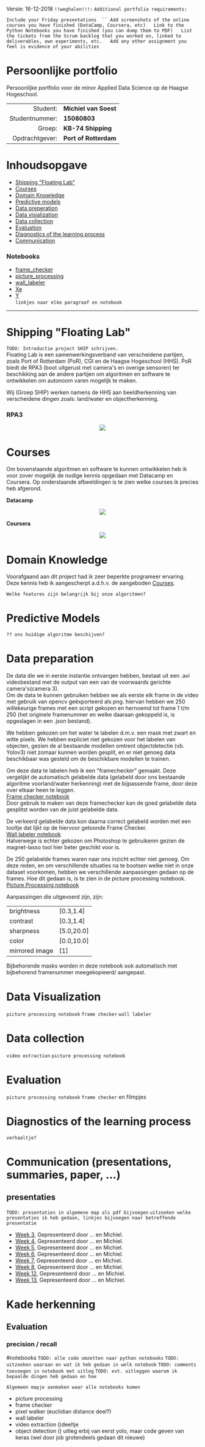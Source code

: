 Versie: 16-12-2018
`!!weghalen!!!:`
`Additional portfolio requirements:`

`Include your Friday presentations  ``
Add screenshots of the online courses you have finished (DataCamp, Coursera, etc)  
Link to the Python Notebooks you have finished (you can dump them to PDF)  
List the tickets from the Scrum backlog that you worked on, linked to deliverables, own experiments, etc.  
Add any other assignment you feel is evidence of your abilities`

# Persoonlijke portfolio
Persoonlijke portfolio voor de minor Applied Data Science op de Haagse Hogeschool.  

|  | |
| ---: | :--- |
|Student:| <b>Michiel van Soest</b>|
|Studentnummer:| <b>15080803</b>|
|Groep:| <b>KB-74 Shipping</b>|
|Opdrachtgever:| <b>Port of Rotterdam</b>|

# Inhoudsopgave


* [Shipping "Floating Lab"](https://github.com/KB-74/portfolio/blob/master/Michiel/portfolio.md#shipping-floating-lab)  
* [Courses](https://github.com/KB-74/portfolio/blob/master/Michiel/portfolio.md#courses) 
* [Domain Knowledge](https://github.com/KB-74/portfolio/blob/master/Michiel/portfolio.md#domain-knowledge) 
* [Predictive models](https://github.com/KB-74/portfolio/blob/master/Michiel/portfolio.md#predictive-models) 
* [Data preperation](https://github.com/KB-74/portfolio/blob/master/Michiel/portfolio.md#data-preparation) 
* [Data visialization](https://github.com/KB-74/portfolio/blob/master/Michiel/portfolio.md#data-visualization) 
* [Data collection](https://github.com/KB-74/portfolio/blob/master/Michiel/portfolio.md#data-collection) 
* [Evaluation](https://github.com/KB-74/portfolio/blob/master/Michiel/portfolio.md#evaluation) 
* [Diagnostics of the learning process](https://github.com/KB-74/portfolio/blob/master/Michiel/portfolio.md#diagnostics-of-the-learning-process) 
* [Communication](https://github.com/KB-74/portfolio/blob/master/Michiel/portfolio.md#communication-presentations-summaries-paper-) 

### Notebooks
* [frame_checker](https://github.com/KB-74/portfolio/blob/master/Michiel/Notebooks/frame_checker.ipynb) 
* [picture_processing](https://github.com/KB-74/portfolio/blob/master/Michiel/Notebooks/picture_processing.ipynb) 
* [wall_labeler](https://github.com/KB-74/portfolio/blob/master/Michiel/Notebooks/wall_labeler.ipynb) 
* [Xe](https://github.com/KB-74/portfolio/blob/master/Michiel/Notebooks/Xe.ipynb)
* [Y](https://github.com/KB-74/portfolio/blob/master/Michiel/Notebooks/Y.ipynb)   
`linkjes naar elke paragraaf en notebook`
___
# Shipping "Floating Lab"
`TODO: Introductie project SHIP schrijven.`  
Floating Lab is een samenwerkingsverband van verscheidene partijen, zoals Port of Rotterdam (PoR), CGI en de Haagse Hogeschool (HHS). PoR biedt de RPA3 (boot uitgerust met camera's en overige sensoren) ter beschikking aan de andere partijen om algoritmen en software te ontwikkelen om autonoom varen mogelijk te maken.  

Wij (Groep SHIP) werken namens de HHS aan beeldherkenning van verscheidene dingen zoals: land/water en objectherkenning.  

### RPA3
<p align="center"> <img src="https://github.com/KB-74/portfolio/blob/master/Michiel/pictures/rpa3.jpg"> </p>

# Courses
Om bovenstaande algoritmen en software te kunnen ontwikkelen heb ik voor zover mogelijk de nodige kennis opgedaan met Datacamp en Coursera. Op onderstaande afbeeldingen is te zien welke courses ik precies heb afgerond.  

<b>Datacamp</b>
<p align="center"> <img src="https://github.com/KB-74/portfolio/blob/master/Michiel/pictures/datacamp_michiel.png"> </p>  
<b>Coursera</b>
<p align="center"> <img src="https://github.com/KB-74/portfolio/blob/master/Michiel/pictures/coursera_michiel.png"> </p>

# Domain Knowledge
Voorafgaand aan dit project had ik zeer beperkte programeer ervaring. Deze kennis heb ik aangescherpt a.d.h.v. de aangeboden [Courses](https://github.com/KB-74/portfolio/blob/master/Michiel/portfolio.md#courses).  

`Welke features zijn belangrijk bij onze algoritmen?`

# Predictive Models
`?? ons huidige algoritme beschijven?`

# Data preparation
De data die we in eerste instantie ontvangen hebben, bestaat uit een .avi videobestand met de output van een van de voorwaards gerichte camera's(camera 3).  
Om de data te kunnen gebruiken hebben we als eerste elk frame in de video met gebruik van opencv geëxporteerd als png. hiervan hebben we 250 willekeurige frames met een script gekozen en hernoemd tot frame 1 t/m 250 (het originele framenummer en welke daaraan gekoppeld is, is opgeslagen in een .json bestand).

We hebben gekozen om het water te labelen d.m.v. een mask met zwart en witte pixels. We hebben expliciet niet gekozen voor het labelen van objecten, gezien de al bestaande modellen omtrent objectdetectie (vb. Yolov3) niet  zomaar kunnen worden gesplit, en er niet genoeg data beschikbaar was gesteld om de beschikbare modellen te trainen.  

Om deze data te labelen heb ik een "framechecker" gemaakt. Deze vergelijkt de automatisch gelabelde data (gelabeld door ons bestaande algoritme voorland/water herkenning) met de bijpassende frame, door deze over elkaar heen te leggen.  
[Frame checker notebook](https://github.com/KB-74/portfolio/blob/master/Michiel/Notebooks/frame_checker.ipynb)  
Door gebruik te maken van deze framechecker kan de goed gelabelde data gesplitst worden van de juist gelabelde data.  


De verkeerd gelabelde data kon daarna correct gelabeld worden met een tooltje dat lijkt op de hiervoor getoonde Frame Checker.  
[Wall labeler notebook](https://github.com/KB-74/portfolio/blob/master/Michiel/Notebooks/wall_labeler.ipynb)  
Halverwege is echter gekozen om Photoshop te gebruikenm gezien de magnet-lasso tool hier beter geschikt voor is.

De 250 gelabelde frames waren naar ons inzicht echter niet genoeg. Om deze reden, en om verschillende situaties na te bootsen welke niet in onze dataset voorkomen, hebben we verschillende aanpassingen gedaan op de frames. Hoe dit gedaan is, is te zien in de picture processing notebook.  
[Picture Processing notebook](https://github.com/KB-74/portfolio/blob/master/Michiel/Notebooks/picture_processing.ipynb)

Aanpassingen die uitgevoerd zijn, zijn:  

|  | |
| :--- | :--- |
|brightness| [0.3,1.4]|        # [0.4,0.5,0.6,0.7,0.8,0.9,1.1,1.2,1.3,1.4]
|contrast| [0.3,1.4]|        # [0.4,0.5,0.6,0.7,0.8,0.9,1.0,1.2,1.3,1.4]
|sharpness| [5.0,20.0]|        # [5.0, 10.0, 15.0, 20.0]
|color| [0.0,10.0]|            # [0.0, 3.0, 6.0, 10.0]
|mirrored image| [1]|

Bijbehorende masks worden in deze notebook ook automatisch met bijbehorend framenummer meegekopieerd/ aangepast.

# Data Visualization
`picture processing notebook`
`frame checker`
`wall labeler`

# Data collection
`video extraction`
`picture processing notebook`

# Evaluation
`picture processing notebook`
`frame checker`
en filmpjes

# Diagnostics of the learning process
`verhaaltje?`

# Communication (presentations, summaries, paper, ...)
## presentaties 
`TODO: presentaties in algemene map als pdf bijvoegen`
`uitzoeken welke presentaties ik heb gedaan, linkjes bijvoegen naar betreffende presentatie`  
* [Week 3](https://github.com/KB-74/portfolio/blob/master/Presentaties/Presentation_Sprint_3.pptx), Gepresenteerd door ... en Michiel.
* [Week 4](https://github.com/KB-74/portfolio/blob/master/Presentaties/Presentation_Sprint_4.pptx), Gepresenteerd door ... en Michiel.
* [Week 5](https://github.com/KB-74/portfolio/blob/master/Presentaties/Presentation_Sprint_5.pptx), Gepresenteerd door ... en Michiel.
* [Week 6](https://github.com/KB-74/portfolio/blob/master/Presentaties/Presentation_Sprint_6.pptx), Gepresenteerd door ... en Michiel.
* [Week 7](https://github.com/KB-74/portfolio/blob/master/Presentaties/Presentation_Sprint_7.pptx), Gepresenteerd door ... en Michiel.
* [Week 8](https://github.com/KB-74/portfolio/blob/master/Presentaties/Presentation_Sprint_8.pptx), Gepresenteerd door ... en Michiel.
* [Week 12](https://github.com/KB-74/portfolio/blob/master/Presentaties/Presentation_Sprint_12.pptx), Gepresenteerd door ... en Michiel.
* [Week 13](https://github.com/KB-74/portfolio/blob/master/Presentaties/Presentation_Sprint_13.pptx), Gepresenteerd door ... en Michiel.




# Kade herkenning


## Evaluation

### precision / recall

#notebooks
`TODO: alle code omzetten naar python notebooks`
`TODO: uitzoeken waaraan en wat ik heb gedaan in welk notebook`
`TODO: comments toevoegen in notebook met uitleg`
`TODO: evt. uitleggen waarom ik bepaalde dingen heb gedaan en hoe`

`Algemeen mapje aanmaken waar alle notebooks komen`
- picture processing
- frame checker
- pixel walker (euclidian distance deel?)
- wall labeler
- video extraction ()deeltje
- object detection () uitleg erbij van eerst yolo, maar code geven van keras (wel door job grotendeels gedaan dit nieuwe) 



